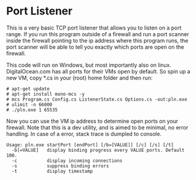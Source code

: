 ﻿# Port Listener
This is a very basic TCP port listener that allows you to listen on a port range. 
If you run this program outside of a firewall and run a port scanner inside the firewall pointing to the ip address where this program runs, 
the port scanner will be able to tell you exactly which ports are open on the firewall.

This code will run on Windows, but most importantly also on linux. DigitalOcean.com has all ports for their VMs open by default. 
So spin up a new VM, copy *.cs in your (root) home folder and then run:
```
# apt-get update
# apt-get install mono-mcs -y
# mcs Program.cs Config.cs ListenerState.cs Options.cs -out:pln.exe
# ulimit -n 66000
# ./pln.exe 1 65535
```
Now you can use the VM ip address to determine open ports on your firewall. 
Note that this is a dev utility, and is aimed to be minimal, no error handling. 
In case of a error, stack trace is dumpled to console.
```
Usage: pln.exe startPort [endPort] [/b=[VALUE]] [/c] [/s] [/t]
  -b[=VALUE]   display binding progress every VALUE ports. Default 100.
  -c           display incoming connections
  -s           suppress binding errors
  -t           display timestamp
```
